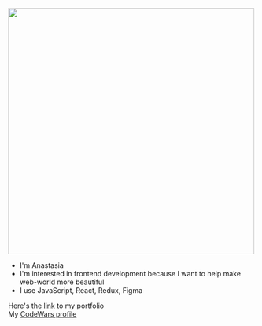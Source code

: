 <img src="https://user-images.githubusercontent.com/94777746/209446523-e39a475f-50ce-4829-a486-510344b55422.png" alt="" width="500px" />

- I'm Anastasia
- I'm interested in frontend development because I want to help make web-world more beautiful
- I use JavaScript, React, Redux, Figma

Here's the [link](https://seltaria.github.io/) to my portfolio <br>
My [CodeWars profile](https://www.codewars.com/users/seltaria)
